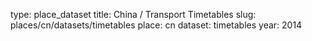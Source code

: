 type: place_dataset
title: China / Transport Timetables
slug: places/cn/datasets/timetables
place: cn
dataset: timetables
year: 2014
